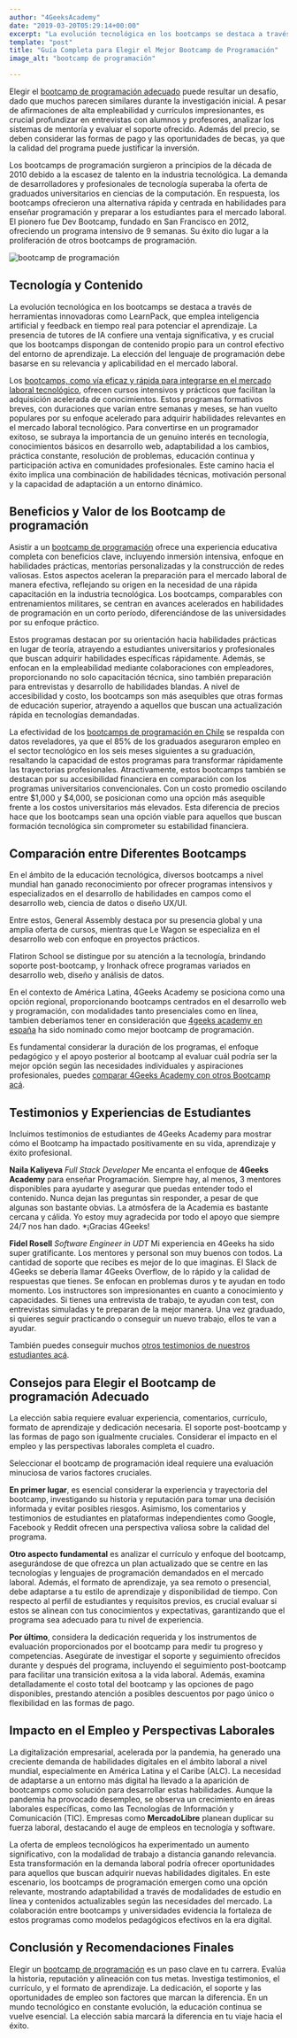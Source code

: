 ```yaml
---
author: "4GeeksAcademy"
date: "2019-03-20T05:29:14+00:00"
excerpt: "La evolución tecnológica en los bootcamps se destaca a través de herramientas innovadoras como LearnPack, que emplea inteligencia artificial y feedback en tiempo real para potenciar el aprendizaje."
template: "post" 
title: "Guía Completa para Elegir el Mejor Bootcamp de Programación"
image_alt: "bootcamp de programación"

---
```


Elegir el [bootcamp de programación adecuado](/Es/Bootcamp-De-Programacion/Estudiar-En-Un-Bootcamp-De-Programacion) puede resultar un desafío, dado que muchos parecen similares durante la investigación inicial. A pesar de afirmaciones de alta empleabilidad y currículos impresionantes, es crucial profundizar en entrevistas con alumnos y profesores, analizar los sistemas de mentoría y evaluar el soporte ofrecido. Además del precio, se deben considerar las formas de pago y las oportunidades de becas, ya que la calidad del programa puede justificar la inversión.

Los bootcamps de programación surgieron a principios de la década de 2010 debido a la escasez de talento en la industria tecnológica. La demanda de desarrolladores y profesionales de tecnología superaba la oferta de graduados universitarios en ciencias de la computación. En respuesta, los bootcamps ofrecieron una alternativa rápida y centrada en habilidades para enseñar programación y preparar a los estudiantes para el mercado laboral. El pionero fue Dev Bootcamp, fundado en San Francisco en 2012, ofreciendo un programa intensivo de 9 semanas. Su éxito dio lugar a la proliferación de otros bootcamps de programación.

![bootcamp de programación](https://breathecode.herokuapp.com/v1/media/file/coding-bootcamp-jpg)

## Tecnología y Contenido

La evolución tecnológica en los bootcamps se destaca a través de herramientas innovadoras como LearnPack, que emplea inteligencia artificial y feedback en tiempo real para potenciar el aprendizaje. La presencia de tutores de IA confiere una ventaja significativa, y es crucial que los bootcamps dispongan de contenido propio para un control efectivo del entorno de aprendizaje. La elección del lenguaje de programación debe basarse en su relevancia y aplicabilidad en el mercado laboral.

Los [bootcamps, como vía eficaz y rápida para integrarse en el mercado laboral tecnológico](https://4geeksacademy.com/es/bootcamp-de-programacion/estudiar-en-un-bootcamp-de-programacion), ofrecen cursos intensivos y prácticos que facilitan la adquisición acelerada de conocimientos. Estos programas formativos breves, con duraciones que varían entre semanas y meses, se han vuelto populares por su enfoque acelerado para adquirir habilidades relevantes en el mercado laboral tecnológico. Para convertirse en un programador exitoso, se subraya la importancia de un genuino interés en tecnología, conocimientos básicos en desarrollo web, adaptabilidad a los cambios, práctica constante, resolución de problemas, educación continua y participación activa en comunidades profesionales. Este camino hacia el éxito implica una combinación de habilidades técnicas, motivación personal y la capacidad de adaptación a un entorno dinámico.

## Beneficios y Valor de los Bootcamp de programación

Asistir a un [bootcamp de programación](/Es/Bootcamp-De-Programacion/Estudiar-En-Un-Bootcamp-De-Programacion) ofrece una experiencia educativa completa con beneficios clave, incluyendo inmersión intensiva, enfoque en habilidades prácticas, mentorías personalizadas y la construcción de redes valiosas. Estos aspectos aceleran la preparación para el mercado laboral de manera efectiva, reflejando su origen en la necesidad de una rápida capacitación en la industria tecnológica. Los bootcamps, comparables con entrenamientos militares, se centran en avances acelerados en habilidades de programación en un corto período, diferenciándose de las universidades por su enfoque práctico.

Estos programas destacan por su orientación hacia habilidades prácticas en lugar de teoría, atrayendo a estudiantes universitarios y profesionales que buscan adquirir habilidades específicas rápidamente. Además, se enfocan en la empleabilidad mediante colaboraciones con empleadores, proporcionando no solo capacitación técnica, sino también preparación para entrevistas y desarrollo de habilidades blandas. A nivel de accesibilidad y costo, los bootcamps son más asequibles que otras formas de educación superior, atrayendo a aquellos que buscan una actualización rápida en tecnologías demandadas.

La efectividad de los [bootcamps de programación en Chile](https://4geeksacademy.com/es/bootcamp-de-programacion/bootcamp-programacion-chile) se respalda con datos reveladores, ya que el 85% de los graduados aseguraron empleo en el sector tecnológico en los seis meses siguientes a su graduación, resaltando la capacidad de estos programas para transformar rápidamente las trayectorias profesionales. Atractivamente, estos bootcamps también se destacan por su accesibilidad financiera en comparación con los programas universitarios convencionales. Con un costo promedio oscilando entre $1,000 y $4,000, se posicionan como una opción más asequible frente a los costos universitarios más elevados. Esta diferencia de precios hace que los bootcamps sean una opción viable para aquellos que buscan formación tecnológica sin comprometer su estabilidad financiera.

## Comparación entre Diferentes Bootcamps

En el ámbito de la educación tecnológica, diversos bootcamps a nivel mundial han ganado reconocimiento por ofrecer programas intensivos y especializados en el desarrollo de habilidades en campos como el desarrollo web, ciencia de datos o diseño UX/UI. 

Entre estos, General Assembly destaca por su presencia global y una amplia oferta de cursos, mientras que Le Wagon se especializa en el desarrollo web con enfoque en proyectos prácticos. 

Flatiron School se distingue por su atención a la tecnología, brindando soporte post-bootcamp, y Ironhack ofrece programas variados en desarrollo web, diseño y análisis de datos. 

En el contexto de América Latina, 4Geeks Academy se posiciona como una opción regional, proporcionando bootcamps centrados en el desarrollo web y programación, con modalidades tanto presenciales como en línea, tambien deberíamos tener en consideración que  [4geeks academy en españa](https://4geeksacademy.com/es/bootcamp-de-programacion/bootcamp-programacion-barcelona) ha sido nominado como mejor bootcamp de programación.




Es fundamental considerar la duración de los programas, el enfoque pedagógico y el apoyo posterior al bootcamp al evaluar cuál podría ser la mejor opción según las necesidades individuales y aspiraciones profesionales, puedes [comparar 4Geeks Academy con otros Bootcamp acá](https://4geeksacademy.com/es/geeks-vs-otros).

## Testimonios y Experiencias de Estudiantes

Incluimos testimonios de estudiantes de 4Geeks Academy para mostrar cómo el Bootcamp ha impactado positivamente en su vida, aprendizaje y éxito profesional.

**Naila Kaliyeva**
*Full Stack Developer*
Me encanta el enfoque de **4Geeks Academy** para enseñar Programación. Siempre hay, al menos, 3 mentores disponibles para ayudarte y asegurar que puedas entender todo el contenido. Nunca dejan las preguntas sin responder, a pesar de que algunas son bastante obvias. La atmósfera de la Academia es bastante cercana y cálida. Yo estoy muy agradecida por todo el apoyo que siempre 24/7 nos han dado. *¡Gracias 4Geeks!

**Fidel Rosell**
*Software Engineer in UDT*
Mi experiencia en 4Geeks ha sido super gratificante. Los mentores y personal son muy buenos con todos. La cantidad de soporte que recibes es mejor de lo que imaginas. El Slack de 4Geeks se debería llamar 4Geeks Overflow, de lo rápido y la calidad de respuestas que tienes. Se enfocan en problemas duros y te ayudan en todo momento. Los instructores son impresionantes en cuanto a conocimiento y capacidades. Si tienes una entrevista de trabajo, te ayudan con test, con entrevistas simuladas y te preparan de la mejor manera. Una vez graduado, si quieres seguir practicando o conseguir un nuevo trabajo, ellos te van a ayudar.

También puedes conseguir muchos [otros testimonios de nuestros estudiantes acá](https://4geeksacademy.com/es/testimonios).

## Consejos para Elegir el Bootcamp de programación Adecuado

La elección sabia requiere evaluar experiencia, comentarios, currículo, formato de aprendizaje y dedicación necesaria. El soporte post-bootcamp y las formas de pago son igualmente cruciales. Considerar el impacto en el empleo y las perspectivas laborales completa el cuadro.

Seleccionar el bootcamp de programación ideal requiere una evaluación minuciosa de varios factores cruciales. 

**En primer lugar**, es esencial considerar la experiencia y trayectoria del bootcamp, investigando su historia y reputación para tomar una decisión informada y evitar posibles riesgos. Asimismo, los comentarios y testimonios de estudiantes en plataformas independientes como Google, Facebook y Reddit ofrecen una perspectiva valiosa sobre la calidad del programa.

**Otro aspecto fundamental** es analizar el currículo y enfoque del bootcamp, asegurándose de que ofrezca un plan actualizado que se centre en las tecnologías y lenguajes de programación demandados en el mercado laboral. Además, el formato de aprendizaje, ya sea remoto o presencial, debe adaptarse a tu estilo de aprendizaje y disponibilidad de tiempo. Con respecto al perfil de estudiantes y requisitos previos, es crucial evaluar si estos se alinean con tus conocimientos y expectativas, garantizando que el programa sea adecuado para tu nivel de experiencia.

**Por último**, considera la dedicación requerida y los instrumentos de evaluación proporcionados por el bootcamp para medir tu progreso y competencias. Asegúrate de investigar el soporte y seguimiento ofrecidos durante y después del programa, incluyendo el seguimiento post-bootcamp para facilitar una transición exitosa a la vida laboral. Además, examina detalladamente el costo total del bootcamp y las opciones de pago disponibles, prestando atención a posibles descuentos por pago único o flexibilidad en las formas de pago.


## Impacto en el Empleo y Perspectivas Laborales

La digitalización empresarial, acelerada por la pandemia, ha generado una creciente demanda de habilidades digitales en el ámbito laboral a nivel mundial, especialmente en América Latina y el Caribe (ALC). La necesidad de adaptarse a un entorno más digital ha llevado a la aparición de bootcamps como solución para desarrollar estas habilidades. Aunque la pandemia ha provocado desempleo, se observa un crecimiento en áreas laborales específicas, como las Tecnologías de Información y Comunicación (TIC). Empresas como **MercadoLibre** planean duplicar su fuerza laboral, destacando el auge de empleos en tecnología y software. 

La oferta de empleos tecnológicos ha experimentado un aumento significativo, con la modalidad de trabajo a distancia ganando relevancia. Esta transformación en la demanda laboral podría ofrecer oportunidades para aquellos que buscan adquirir nuevas habilidades digitales. En este escenario, los bootcamps de programación emergen como una opción relevante, mostrando adaptabilidad a través de modalidades de estudio en línea y contenidos actualizables según las necesidades del mercado. La colaboración entre bootcamps y universidades evidencia la fortaleza de estos programas como modelos pedagógicos efectivos en la era digital.

## Conclusión y Recomendaciones Finales

Elegir un [bootcamp de programación](https://4geeksacademy.com/es/bootcamp-de-programacion/estudiar-en-un-bootcamp-de-programacion) es un paso clave en tu carrera. Evalúa la historia, reputación y alineación con tus metas. Investiga testimonios, el currículo, y el formato de aprendizaje. La dedicación, el soporte y las oportunidades de empleo son factores que marcan la diferencia. En un mundo tecnológico en constante evolución, la educación continua se vuelve esencial. La elección sabia marcará la diferencia en tu viaje hacia el éxito.


